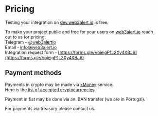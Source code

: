# Pricing

Testing your integration on [dev.web3alert.io](https://dev.web3alert.io/) is free.

To make your project public and free for your users on [web3alert.io](https://web3alert.io/) reach out to us for pricing:\
Telegram - [@web3alertio](https://t.me/web3alertio)\
Email - info@web3alert.io\
Integration request form - [https://forms.gle/VoieigP1L2Xy4XBJ6](https://forms.gle/VoieigP1L2Xy4XBJ6)

## Payment methods

Payments in crypto may be made via [xMoney](https://www.xmoney.com/) service.\
Here is the [list of accepted cryptocurrencies](https://support.xmoney.com/en/articles/4879097-supported-networks-and-currencies).

Payment in fiat may be done via an IBAN transfer (we are in Portugal).&#x20;

For payments via treasury please contact us.
